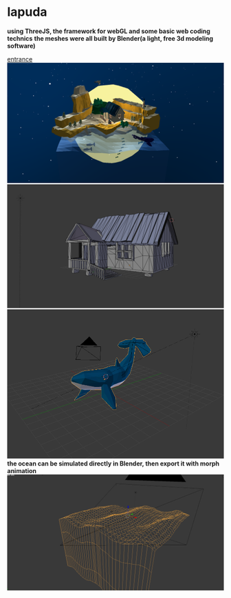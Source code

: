 # lapuda
__using  ThreeJS,  the framework for webGL  and some basic web coding technics__
__the meshes were all built by Blender(a light, free 3d modeling software)__

[entrance](https://ljxcript.github.io/laputa/)
![image](https://github.com/ljxcript/lapuda/blob/master/screenshots/lapuda.png)
![image](https://github.com/ljxcript/lapuda/blob/master/screenshots/mesh_house.png)
![image](https://github.com/ljxcript/lapuda/blob/master/screenshots/mesh_whale.png)
__the ocean can be simulated directly in Blender, then export it with morph animation__
![image](https://github.com/ljxcript/lapuda/blob/master/screenshots/mesh_ocean.png)
